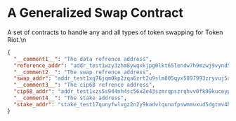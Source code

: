 # A Generalized Swap Contract
A set of contracts to handle any and all types of token swapping for Token Riot.\n
```json
{
  "__comment1__": "The data refrence address",
  "reference_addr": "addr_test1wzy3zhm8ywqxkjpg0lkt65lendw7h9mzwj9vynd58le0mzqdk70mn",
  "__comment2__": "The swap refrence address",
  "swap_addr": "addr_test1xq76jqm0kp2zqa6zrt2u9slm805qyx5897993zryvuj5a6fexgja7csy4x5gtd66e7pe86jrqahhcdcmg6shket0ax4sflgx3w",
  "__comment3__": "The cip68 refrence address",
  "cip68_addr": "addr_test1xzs5s944nh4sc56x2e43szmrqpszrqhvv0fk99kuceypqcpexgja7csy4x5gtd66e7pe86jrqahhcdcmg6shket0ax4s09e2ad",
  "__comment4__": "The stake address",
  "stake_addr": "stake_test17qunyfwlvgz2n2y9kadvlqunafpswmmuxud5dgtmv4h7n2ctu5jvf"
}
```
